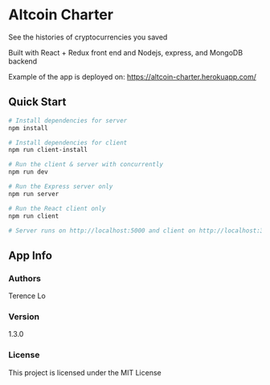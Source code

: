# Altcoin Charter

See the histories of cryptocurrencies you saved

Built with React + Redux front end and Nodejs, express, and MongoDB backend

Example of the app is deployed on:
https://altcoin-charter.herokuapp.com/

## Quick Start

```bash
# Install dependencies for server
npm install

# Install dependencies for client
npm run client-install

# Run the client & server with concurrently
npm run dev

# Run the Express server only
npm run server

# Run the React client only
npm run client

# Server runs on http://localhost:5000 and client on http://localhost:3000
```

## App Info

### Authors

Terence Lo

### Version

1.3.0

### License

This project is licensed under the MIT License
